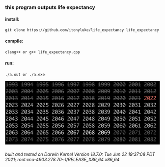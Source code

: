 ### this program outputs life expectancy

#### install:
```
git clone https://github.com/itonyluke/life_expectancy life_expectancy
```

#### compile:
`clang++ or g++ life_expectancy.cpp`

#### run:
`./a.out or ./a.exe`

![output example](images/example.png)

###### built and tested on Darwin Kernel Version 18.7.0: Tue Jun 22 19:37:08 PDT 2021; root:xnu-4903.278.70~1/RELEASE_X86_64 x86_64

